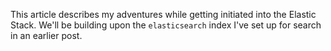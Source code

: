 This article describes my adventures while getting initiated into the Elastic Stack. We'll be building upon the `elasticsearch` index I've set up for search in an earlier post.
